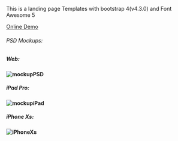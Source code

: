 This is a landing page Templates with bootstrap 4(v4.3.0) and Font Awesome 5

<a href="#">Online Demo</a>

<h6>PSD Mockups:</h6>

<h5><strong>Web:<strong></h5>
<img src="" alt="mockupPSD">
<br>
<h5><strong>iPad Pro:<strong></h5>
<img src="#" alt="mockupiPad">

<h5><strong>iPhone Xs:<strong></h5>
<img src="#" alt="iPhoneXs">
